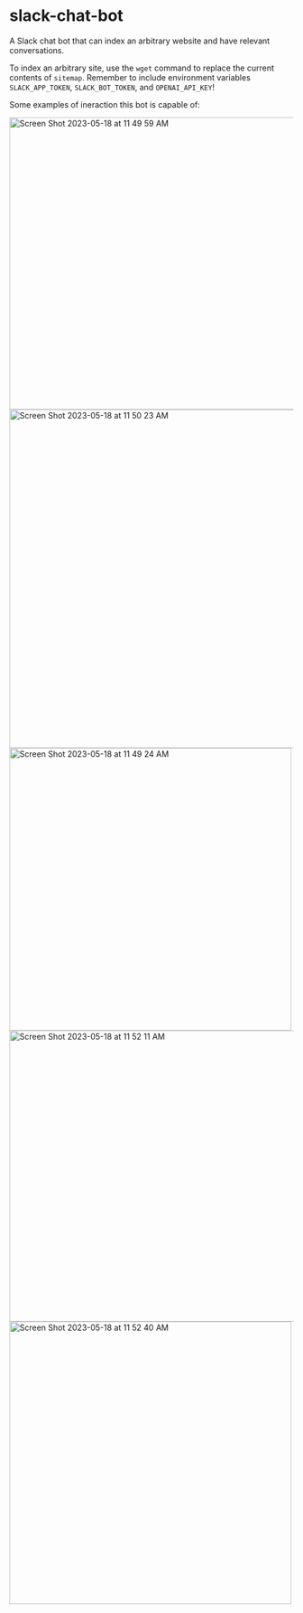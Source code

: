 # slack-chat-bot
A Slack chat bot that can index an arbitrary website and have relevant conversations. 

To index an arbitrary site, use the `wget` command to replace the current contents of `sitemap`. 
Remember to include environment variables `SLACK_APP_TOKEN`, `SLACK_BOT_TOKEN`, and `OPENAI_API_KEY`! 

Some examples of ineraction this bot is capable of: 

<img width="517" alt="Screen Shot 2023-05-18 at 11 49 59 AM" src="https://github.com/snpal/slack-chat-bot/assets/31996868/1c0d0c9c-b957-4785-8ca7-3cefdb5563b9">

<img width="599" alt="Screen Shot 2023-05-18 at 11 50 23 AM" src="https://github.com/snpal/slack-chat-bot/assets/31996868/9cfdfe7c-433d-4a57-a35d-f507ee16093b">

<img width="500" alt="Screen Shot 2023-05-18 at 11 49 24 AM" src="https://github.com/snpal/slack-chat-bot/assets/31996868/8ccdeb2a-498d-4ab0-badd-3820a92e023b">

<img width="515" alt="Screen Shot 2023-05-18 at 11 52 11 AM" src="https://github.com/snpal/slack-chat-bot/assets/31996868/578a86f8-e66a-4736-bab7-0013efebf958">

<img width="500" alt="Screen Shot 2023-05-18 at 11 52 40 AM" src="https://github.com/snpal/slack-chat-bot/assets/31996868/3d6f6995-7c8a-42e0-9f8a-e373424164ef">
